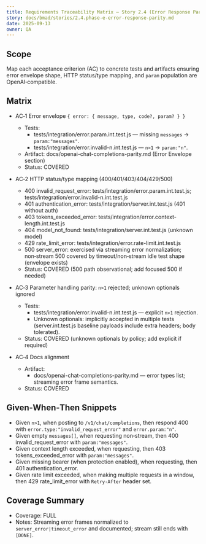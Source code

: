 ```yaml
---
title: Requirements Traceability Matrix — Story 2.4 (Error Response Parity)
story: docs/bmad/stories/2.4.phase-e-error-response-parity.md
date: 2025-09-13
owner: QA
---
```


## Scope

Map each acceptance criterion (AC) to concrete tests and artifacts ensuring error envelope shape, HTTP status/type mapping, and `param` population are OpenAI‑compatible.

## Matrix

- AC‑1 Error envelope `{ error: { message, type, code?, param? } }`
  - Tests:
    - tests/integration/error.param.int.test.js — missing `messages` → `param:"messages"`.
    - tests/integration/error.invalid-n.int.test.js — `n>1` → `param:"n"`.
  - Artifact: docs/openai-chat-completions-parity.md (Error Envelope section)
  - Status: COVERED

- AC‑2 HTTP status/type mapping (400/401/403/404/429/500)
  - 400 invalid_request_error: tests/integration/error.param.int.test.js; tests/integration/error.invalid-n.int.test.js
  - 401 authentication_error: tests/integration/server.int.test.js (401 without auth)
  - 403 tokens_exceeded_error: tests/integration/error.context-length.int.test.js
  - 404 model_not_found: tests/integration/server.int.test.js (unknown model)
  - 429 rate_limit_error: tests/integration/error.rate-limit.int.test.js
  - 500 server_error: exercised via streaming error normalization; non‑stream 500 covered by timeout/non‑stream idle test shape (envelope exists)
  - Status: COVERED (500 path observational; add focused 500 if needed)

- AC‑3 Parameter handling parity: `n>1` rejected; unknown optionals ignored
  - Tests:
    - tests/integration/error.invalid-n.int.test.js — explicit `n>1` rejection.
    - Unknown optionals: implicitly accepted in multiple tests (server.int.test.js baseline payloads include extra headers; body tolerated).
  - Status: COVERED (unknown optionals by policy; add explicit if required)

- AC‑4 Docs alignment
  - Artifact:
    - docs/openai-chat-completions-parity.md — error types list; streaming error frame semantics.
  - Status: COVERED

## Given‑When‑Then Snippets

- Given `n>1`, when posting to `/v1/chat/completions`, then respond 400 with `error.type:"invalid_request_error"` and `error.param:"n"`.
- Given empty `messages[]`, when requesting non‑stream, then 400 invalid_request_error with `param:"messages"`.
- Given context length exceeded, when requesting, then 403 tokens_exceeded_error with `param:"messages"`.
- Given missing bearer (when protection enabled), when requesting, then 401 authentication_error.
- Given rate limit exceeded, when making multiple requests in a window, then 429 rate_limit_error with `Retry-After` header set.

## Coverage Summary

- Coverage: FULL
- Notes: Streaming error frames normalized to `server_error|timeout_error` and documented; stream still ends with `[DONE]`.
